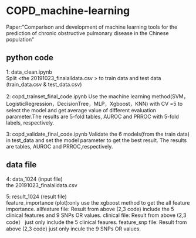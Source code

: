 # COPD_machine-learning
Paper:"Comparison and development of machine learning tools for the prediction of chronic obstructive pulmonary disease in the Chinese population"
###
## python code 
1: data_clean.ipynb  
   Split <the 20191023_finalalldata.csv > to train data and test data  (train_data.csv & test_data.csv) 
    
2: copd_trainset_final_code.ipynb
   Use the machine learning method(SVM，LogisticRegression，DecisionTree，MLP，Xgboost，KNN) with CV =5 to select the model and get average value of different evaluation parameter.The results are 5-fold tables, AUROC and PRROC with 5-fold labels, respectively. 

3: copd_validate_final_code.ipynb 
   Validate the 6 models(from the train data) in test_data and set the model parameter to get the best result. The results are tables, AUROC and PRROC,respectively. 
## data file  

4: data_1024  (input file)   
   the 20191023_finalalldata.csv

5: result_1024 (result file)  
   feature_importance (plot):only use the xgboost method to get the all feature importance.
   allfeature file: Result from above (2,3 code) include the 5 clinical features and 9 SNPs OR values. 
   clinical file:  Result from above (2,3 code） just only include the 5 clinical feaures.
   feature_snp file: Result from above (2,3 code) just only incule the 9 SNPs OR values.

